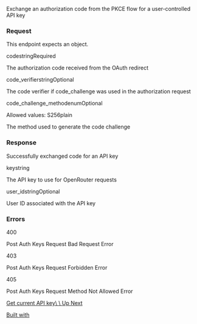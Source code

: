Exchange an authorization code from the PKCE flow for a user-controlled API key

### Request

This endpoint expects an object.

codestringRequired

The authorization code received from the OAuth redirect

code\_verifierstringOptional

The code verifier if code\_challenge was used in the authorization request

code\_challenge\_methodenumOptional

Allowed values: S256plain

The method used to generate the code challenge

### Response

Successfully exchanged code for an API key

keystring

The API key to use for OpenRouter requests

user\_idstringOptional

User ID associated with the API key

### Errors

400

Post Auth Keys Request Bad Request Error

403

Post Auth Keys Request Forbidden Error

405

Post Auth Keys Request Method Not Allowed Error

[Get current API key\\
\\
Up Next](https://openrouter.ai/docs/api-reference/api-keys/get-current-api-key)

[Built with](https://buildwithfern.com/?utm_campaign=buildWith&utm_medium=docs&utm_source=openrouter.ai)